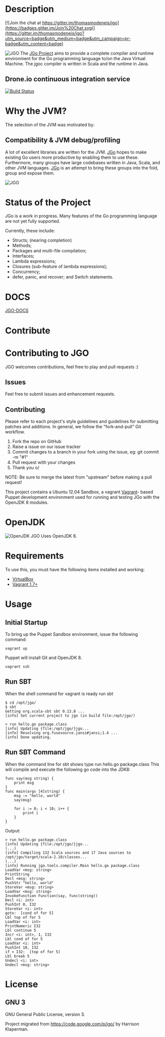 Description
===========

[![Join the chat at https://gitter.im/thomasmodeneis/jgo](https://badges.gitter.im/Join%20Chat.svg)](https://gitter.im/thomasmodeneis/jgo?utm_source=badge&utm_medium=badge&utm_campaign=pr-badge&utm_content=badge)

![JGO](http://jgo.herokuapp.com/images/jgo3.png) The [JGo Project](http://jgo.herokuapp.com/) aims to provide a complete compiler and runtime environment for the Go programming language to/on the Java Virtual Machine.
The jgoc compiler is written in Scala and the runtime in Java.


Drone.io continuous integration service
---------------------------------------

[![Build Status](https://drone.io/github.com/thomasmodeneis/jgo/status.png)](https://drone.io/github.com/thomasmodeneis/jgo/latest)


Why the JVM?
============

The selection of the JVM was motivated by:

Compatibility & JVM debug/profiling
------------------------------------

A lot of excellent libraries are written for the JVM. 
[JGo](http://jgo.herokuapp.com/) hopes to make existing Go users more productive by enabling them to use these. 
Furthermore, many groups have large codebases written in Java, Scala, and other JVM languages. 
[JGo](http://jgo.herokuapp.com/) is an attempt to bring these groups into the fold, group and expose them.

![JGO](http://jgo.herokuapp.com/images/banner_jgo.png)

Status of the Project
=====================

JGo is a work in progress. 
Many features of the Go programming language are not yet fully supported. 

Currently, these include:

* Structs; (nearing completion)
* Methods;
* Packages and multi-file compilation;
* Interfaces;
* Lambda expressions;
* Closures (sub-feature of lambda expressions);
* Concurrency;
* defer, panic, and recover; and Switch statements.

DOCS
=====

[JGO-DOCS](http://jgo.herokuapp.com/api/)


Contribute
==========

Contributing to JGO
=========================================

JGO welcomes contributions, feel free to play and pull requests :)

Issues
------

Feel free to submit issues and enhancement requests.

Contributing
------------

Please refer to each project's style guidelines and guidelines for submitting patches and additions. In general, we follow the "fork-and-pull" Git workflow.

 1. Fork the repo on GitHub
 2. Raise a issue on our issue tracker
 3. Commit changes to a branch in your fork using the issue, eg: git commit -m "#1"
 4. Pull request with your changes
 5. Thank you o/

NOTE: Be sure to merge the latest from "upstream" before making a pull request!

This project contains a Ubuntu 12.04 Sandbox, a vagrant [Vagrant](http://vagrantup.com/)- based Puppet
development environment used for running and testing JGo with the OpenJDK 8 modules.



OpenJDK
========

![OpenJDK](https://soujavablog.files.wordpress.com/2015/05/openjdk.jpg)
JGO Uses OpenJDK 8.


Requirements
============

To use this, you must have the following items installed and working:

* [VirtualBox](https://www.virtualbox.org/)
* [Vagrant 1.7+](http://vagrantup.com/)

Usage
=====

Initial Startup
---------------

To bring up the Puppet Sandbox environment, issue the following command:

```vagrant up```

Puppet will install Git and OpenJDK 8.

```vagrant ssh```

Run SBT
-------

When the shell command for vagrant is ready run sbt

```
$ cd /opt/jgo/
$ sbt
Getting org.scala-sbt sbt 0.13.8 ...
[info] Set current project to jgo (in build file:/opt/jgo/)
```

```
> run hello.go package.class
[info] Updating {file:/opt/jgo/}jgo...
[info] Resolving org.fusesource.jansi#jansi;1.4 ...
[info] Done updating.
```

Run SBT Command
---------------

When the command line for sbt shows type run hello.go package.class
This will compile and execute the following go code into the JDK8:
```
func say(msg string) {
	print msg
}
func main(args [4]string) {
	msg := "hello, world"
	say(msg)
	
	for i := 0; i < 10; i++ {
		print i
	}
}
```


Output:
```
> run hello.go package.class
[info] Updating {file:/opt/jgo/}jgo...
(...)
[info] Compiling 132 Scala sources and 17 Java sources to /opt/jgo/target/scala-2.10/classes...
(...)
[info] Running jgo.tools.compiler.Main hello.go package.class
LoadVar <msg: string>
PrintString
Decl <msg: string>
PushStr "hello, world"
StoreVar <msg: string>
LoadVar <msg: string>
InvokeFunction Function(say, func(string))
Decl <i: int>
PushInt 0, I32
StoreVar <i: int>
goto:  [cond of for 5]
Lbl top of for 5
LoadVar <i: int>
PrintNumeric I32
Lbl continue 5
Incr <i: int>, 1, I32
Lbl cond of for 5
LoadVar <i: int>
PushInt 10, I32
if < I32:  [top of for 5]
Lbl break 5
Undecl <i: int>
Undecl <msg: string>
```

License
=======


GNU 3
-----

GNU General Public License, version 3.


Project migrated from https://code.google.com/p/jgo/ by  Harrison Klaperman.








